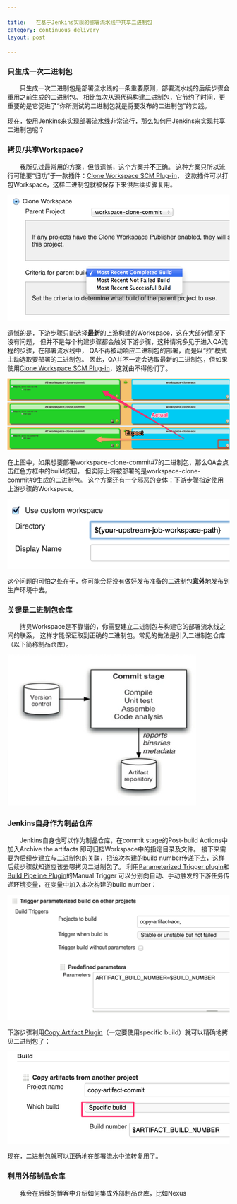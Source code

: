 ```yaml
---

title:   在基于Jenkins实现的部署流水线中共享二进制包
category: continuous delivery  
layout: post

---
```


### 只生成一次二进制包

&emsp;&emsp;只生成一次二进制包是部署流水线的一条重要原则，部署流水线的后续步骤会重用之前生成的二进制包。
相比每次从源代码构建二进制包，它节约了时间，更重要的是它促进了“你所测试的二进制包就是将要发布的二进制包”的实践。

现在，使用Jenkins来实现部署流水线非常流行，那么如何用Jenkins来实现共享二进制包呢？

### 拷贝/共享Workspace?

&emsp;&emsp;我所见过最常用的方案，但很遗憾，这个方案并**不**正确。
这种方案只所以流行可能要“归功”于一款插件：[Clone Workspace SCM Plug-in](https://wiki.jenkins-ci.org/display/JENKINS/Clone+Workspace+SCM+Plugin)，
这款插件可以打包Workspace，这样二进制包就被保存下来供后续步骤复用。

![只能选择最近的构建](/images/sharing-artifacts-through-build-pipeline/clone-workspace-scm-plugin.png)

遗憾的是，下游步骤只能选择**最新**的上游构建的Workspace，这在大部分情况下没有问题，
但并不是每个构建步骤都会触发下游步骤，这种情况多见于进入QA流程的步骤，在部署流水线中，
QA不再被动响应二进制包的部署，而是以“拉”模式主动选取要部署的二进制包。
因此，QA并不一定会选取最新的二进制包，但如果使用[Clone Workspace SCM Plug-in](https://wiki.jenkins-ci.org/display/JENKINS/Clone+Workspace+SCM+Plugin)，这就由不得他们了。

![可怜的家伙们](/images/sharing-artifacts-through-build-pipeline/pipeline-previsous-build-retry.png)

在上图中，如果想要部署workspace-clone-commit#7的二进制包，那么QA会点击红色方框中的build按钮，
但实际上将被部署的是workspace-clone-commit#9生成的二进制包。
这个方案还有一个邪恶的变体：下游步骤指定使用上游步骤的Workspace。

![邪恶的变体](/images/sharing-artifacts-through-build-pipeline/use-custom-workspace.png)

这个问题的可怕之处在于，你可能会将没有做好发布准备的二进制包**意外**地发布到生产环境中去。

### 关键是二进制包仓库

&emsp;&emsp;拷贝Workspace是不靠谱的，你需要建立二进制包与构建它的部署流水线之间的联系，
这样才能保证取到正确的二进制包。常见的做法是引入二进制包仓库（以下简称制品仓库）。

![制品仓库](/images/sharing-artifacts-through-build-pipeline/publish-to-artifact-repo.png)

### Jenkins自身作为制品仓库

&emsp;&emsp;Jenkins自身也可以作为制品仓库，在commit stage的Post-build Actions中加入Archive the artifacts
即可归档Workspace中的指定目录及文件。
接下来需要为后续步建立与二进制包的关联，把该次构建的build number传递下去，这样后续步骤就知道应该去哪拷贝二进制包了。
利用[Parameterized Trigger plugin](https://wiki.jenkins-ci.org/display/JENKINS/Parameterized+Trigger+Plugin)和[Build Pipeline Plugin](https://wiki.jenkins-ci.org/display/JENKINS/Build+Pipeline+Plugin)的Manual Trigger
可以分别向自动、手动触发的下游任务传递环境变量，在变量中加入本次构建的build number：

![传递构建编号](/images/sharing-artifacts-through-build-pipeline/trigger-downstream-with-build-number.png)

下游步骤利用[Copy Artifact Plugin](https://wiki.jenkins-ci.org/display/JENKINS/Copy+Artifact+Plugin)（一定要使用specific build）就可以精确地拷贝二进制包了：

![拷贝指定构建的制品](/images/sharing-artifacts-through-build-pipeline/copy-artifact-from-specific-build.png)

现在，二进制包就可以正确地在部署流水中流转复用了。

### 利用外部制品仓库

&emsp;&emsp;我会在后续的博客中介绍如何集成外部制品仓库，比如Nexus

